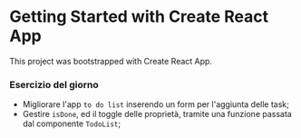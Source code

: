 # Getting Started with Create React App

This project was bootstrapped with Create React App.

### Esercizio del giorno
- Migliorare l'app `to do list` inserendo un form per l'aggiunta delle task;
- Gestire `isDone`, ed il toggle delle proprietà, tramite una funzione passata dal componente `TodoList`;
